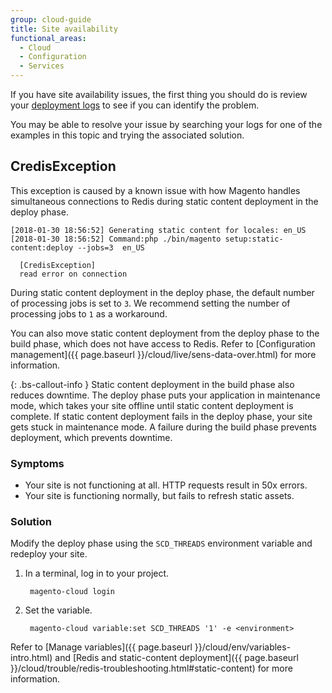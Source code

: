```yaml
---
group: cloud-guide
title: Site availability
functional_areas:
  - Cloud
  - Configuration
  - Services
---
```


If you have site availability issues, the first thing you should do is review your [deployment logs]({{page.baseurl}}/cloud/project/log-locations.html#deploy-logs) to see if you can identify the problem.

You may be able to resolve your issue by searching your logs for one of the examples in this topic and trying the associated solution.

## CredisException

This exception is caused by a known issue with how Magento handles simultaneous connections to Redis during static content deployment in the deploy phase.

    [2018-01-30 18:56:52] Generating static content for locales: en_US
    [2018-01-30 18:56:52] Command:php ./bin/magento setup:static-content:deploy --jobs=3  en_US

      [CredisException]
      read error on connection

During static content deployment in the deploy phase, the default number of processing jobs is set to `3`. We recommend setting the number of processing jobs to `1` as a workaround.

You can also move static content deployment from the deploy phase to the build phase, which does not have access to Redis. Refer to [Configuration management]({{ page.baseurl }}/cloud/live/sens-data-over.html) for more information.

{: .bs-callout-info }
Static content deployment in the build phase also reduces downtime. The deploy phase puts your application in maintenance mode, which takes your site offline until static content deployment is complete. If static content deployment fails in the deploy phase, your site gets stuck in maintenance mode. A failure during the build phase prevents deployment, which prevents downtime.

### Symptoms

- Your site is not functioning at all. HTTP requests result in 50x errors.
- Your site is functioning normally, but fails to refresh static assets.

### Solution

Modify the deploy phase using the `SCD_THREADS` environment variable and redeploy your site.

1. In a terminal, log in to your project.

        magento-cloud login

1. Set the variable.

        magento-cloud variable:set SCD_THREADS '1' -e <environment>

Refer to [Manage variables]({{ page.baseurl }}/cloud/env/variables-intro.html) and [Redis and static-content deployment]({{ page.baseurl }}/cloud/trouble/redis-troubleshooting.html#static-content) for more information.